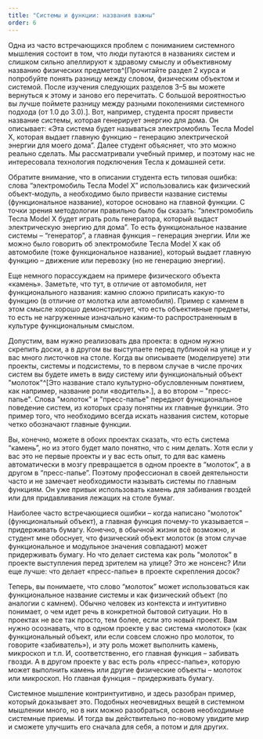 ```yaml
---
title: "Системы и функции: названия важны"
order: 6
---
```




Одна из часто встречающихся проблем с пониманием системного мышления состоит в том, что люди путаются в названиях систем и слишком сильно апеллируют к здравому смыслу и объективному названию физических предметов^[Прочитайте раздел 2 курса и попробуйте понять разницу между словом, физическим объектом и системой. После изучения следующих разделов 3–5 вы можете вернуться к этому и заново его перечитать. С большой вероятностью вы лучше поймете разницу между разными поколениями системного подхода (от 1.0 до 3.0).]. Вот, например, студента просят привести название системы, которая генерирует энергию для дома. Он описывает: «Эта система будет называться электромобиль Тесла Model X, которая выдает главную функцию – генерацию электрической энергии для моего дома”. Далее студент объясняет, что это можно реально сделать. Мы рассматривали учебный пример, и поэтому нас не интересовала технология подключения Тесла к домашней сети.

Обратите внимание, что в описании студента есть типовая ошибка: слова “электромобиль Тесла Model X” использовались как физический объект-модуль, а необходимо было привести название системы (функциональное название), которое основано на главной функции. С точки зрения методологии правильно было бы сказать: “электромобиль Тесла Model X будет играть роль генератора, который выдаст электрическую энергию для дома”. То есть функциональное название системы – “генератор”, а главная функция – генерация энергии. Или же можно было говорить об электромобиле Тесла Model X как об автомобиле (тоже функциональное название), который выдает главную функцию – движение или перевозку (но не генерацию энергии).

Еще немного порассуждаем на примере физического объекта «камень». Заметьте, что тут, в отличие от автомобиля, нет функционального названия: камню сложно приписать какую-то функцию (в отличие от молотка или автомобиля). Пример с камнем в этом смысле хорошо демонстрирует, что есть объективные предметы, то есть не нагруженные изначально каким-то распространенным в культуре функциональным смыслом.

Допустим, вам нужно реализовать два проекта: в одном нужно скрепить доски, а в другом вы выступаете перед публикой на улице и у вас много листочков на столе. Когда вы описываете (моделируете) эти проекты, системы и подсистемы, то в первом случае в числе прочих систем вы будете иметь в виду систему или функциональный объект "молоток"^[Это название стало культурно-обусловленным понятием, как например, название роли «водитель».], а во втором – "пресс-папье". Слова "молоток" и "пресс-папье" передают функциональное поведение систем, из которых сразу понятны их главные функции. Это пример того, что необходимо всегда искать названия систем, которые четко обозначают главные функции.

Вы, конечно, можете в обоих проектах сказать, что есть система “камень”, но из этого будет мало понятно, что с ним делать. Хотя если у вас это не первые проекты и у вас есть опыт, то для вас камень автоматически в мозгу превращается в одном проекте в “молоток”, а в другом в “пресс-папье”. Поэтому профессионал в своей деятельности часто и не замечает необходимости называть системы по главным функциям. Он уже привык использовать камень для забивания гвоздей или для придавливания лежащих на столе бумаг.

Наиболее часто встречающиеся ошибки – когда написано "молоток" (функциональный объект), а главная функция почему-то указывается – придерживать бумагу. Конечно, в обычной жизни всё возможно, и студент мне обоснует, что физический объект молоток (в этом случае функциональное и модульное значения совпадают) может придерживать бумагу. Но что делает система как роль "молоток" в проекте выступления перед зрителем на улице? Это же нонсенс? Или еще лучше: что делает «пресс-папье» в проекте скрепления досок?

Теперь, вы понимаете, что слово “молоток” может использоваться как функциональное название системы и как физический объект (по аналогии с камнем). Обычно человек из контекста и интуитивно понимает, о чем идет речь в конкретной бытовой ситуации. Но в проектах не все так просто, тем более, если это новый проект. Вам нужно осознавать, что в одном проекте у вас система «молоток» (как функциональный объект, или если совсем сложно про молоток, то говорите «забиватель»), и эту роль может выполнить камень, микроскоп и т.п. И, соответственно, его главная функция – забивать гвозди. А в другом проекте у вас есть роль «пресс-папье», которую может выполнить камень или другие физические объекты – молоток или микроскоп. Но главная функция – придерживать бумагу.

Системное мышление контринтуитивно, и здесь разобран пример, который доказывает это. Подобных неочевидных вещей в системном мышлении много, но в них можно разобраться, освоив необходимые системные приемы. И тогда вы действительно по-новому увидите мир и сможете улучшить его сначала для себя, а потом и для других.

